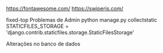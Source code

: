 https://fontawesome.com/
https://swiperjs.com/

fixed-top
Problemas de Admin
python manage.py collectstatic
STATICFILES_STORAGE = 'django.contrib.staticfiles.storage.StaticFilesStorage'


Alterações no banco de dados
